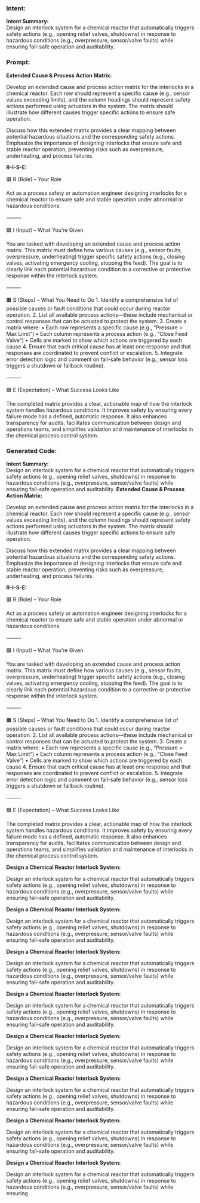 ### Intent:
**Intent Summary:**  
Design an interlock system for a chemical reactor that automatically triggers safety actions (e.g., opening relief valves, shutdowns) in response to hazardous conditions (e.g., overpressure, sensor/valve faults) while ensuring fail-safe operation and auditability.

### Prompt:
**Extended Cause & Process Action Matrix:**

Develop an extended cause and process action matrix for the interlocks in a chemical reactor. Each row should represent a specific cause (e.g., sensor values exceeding limits), and the column headings should represent safety actions performed using actuators in the system. The matrix should illustrate how different causes trigger specific actions to ensure safe operation.

Discuss how this extended matrix provides a clear mapping between potential hazardous situations and the corresponding safety actions. Emphasize the importance of designing interlocks that ensure safe and stable reactor operation, preventing risks such as overpressure, underheating, and process failures.

**R-I-S-E:**

🟥 R (Role) – Your Role

Act as a process safety or automation engineer designing interlocks for a chemical reactor to ensure safe and stable operation under abnormal or hazardous conditions.

⸻

🟩 I (Input) – What You’re Given

You are tasked with developing an extended cause and process action matrix. This matrix must define how various causes (e.g., sensor faults, overpressure, underheating) trigger specific safety actions (e.g., closing valves, activating emergency cooling, stopping the feed). The goal is to clearly link each potential hazardous condition to a corrective or protective response within the interlock system.

⸻

🟧 S (Steps) – What You Need to Do
	1.	Identify a comprehensive list of possible causes or fault conditions that could occur during reactor operation.
	2.	List all available process actions—these include mechanical or control responses that can be actuated to protect the system.
	3.	Create a matrix where:
	•	Each row represents a specific cause (e.g., “Pressure > Max Limit”)
	•	Each column represents a process action (e.g., “Close Feed Valve”)
	•	Cells are marked to show which actions are triggered by each cause
	4.	Ensure that each critical cause has at least one response and that responses are coordinated to prevent conflict or escalation.
	5.	Integrate error detection logic and comment on fail-safe behavior (e.g., sensor loss triggers a shutdown or fallback routine).

⸻

🟦 E (Expectation) – What Success Looks Like

The completed matrix provides a clear, actionable map of how the interlock system handles hazardous conditions. It improves safety by ensuring every failure mode has a defined, automatic response. It also enhances transparency for audits, facilitates communication between design and operations teams, and simplifies validation and maintenance of interlocks in the chemical process control system.

### Generated Code:
**Intent Summary:**  
Design an interlock system for a chemical reactor that automatically triggers safety actions (e.g., opening relief valves, shutdowns) in response to hazardous conditions (e.g., overpressure, sensor/valve faults) while ensuring fail-safe operation and auditability.
**Extended Cause & Process Action Matrix:**

Develop an extended cause and process action matrix for the interlocks in a chemical reactor. Each row should represent a specific cause (e.g., sensor values exceeding limits), and the column headings should represent safety actions performed using actuators in the system. The matrix should illustrate how different causes trigger specific actions to ensure safe operation.

Discuss how this extended matrix provides a clear mapping between potential hazardous situations and the corresponding safety actions. Emphasize the importance of designing interlocks that ensure safe and stable reactor operation, preventing risks such as overpressure, underheating, and process failures.

**R-I-S-E:**

🟥 R (Role) – Your Role

Act as a process safety or automation engineer designing interlocks for a chemical reactor to ensure safe and stable operation under abnormal or hazardous conditions.

⸻

🟩 I (Input) – What You’re Given

You are tasked with developing an extended cause and process action matrix. This matrix must define how various causes (e.g., sensor faults, overpressure, underheating) trigger specific safety actions (e.g., closing valves, activating emergency cooling, stopping the feed). The goal is to clearly link each potential hazardous condition to a corrective or protective response within the interlock system.

⸻

🟧 S (Steps) – What You Need to Do
	1.	Identify a comprehensive list of possible causes or fault conditions that could occur during reactor operation.
	2.	List all available process actions—these include mechanical or control responses that can be actuated to protect the system.
	3.	Create a matrix where:
	•	Each row represents a specific cause (e.g., “Pressure > Max Limit”)
	•	Each column represents a process action (e.g., “Close Feed Valve”)
	•	Cells are marked to show which actions are triggered by each cause
	4.	Ensure that each critical cause has at least one response and that responses are coordinated to prevent conflict or escalation.
	5.	Integrate error detection logic and comment on fail-safe behavior (e.g., sensor loss triggers a shutdown or fallback routine).

⸻

🟦 E (Expectation) – What Success Looks Like

The completed matrix provides a clear, actionable map of how the interlock system handles hazardous conditions. It improves safety by ensuring every failure mode has a defined, automatic response. It also enhances transparency for audits, facilitates communication between design and operations teams, and simplifies validation and maintenance of interlocks in the chemical process control system.

**Design a Chemical Reactor Interlock System:**

Design an interlock system for a chemical reactor that automatically triggers safety actions (e.g., opening relief valves, shutdowns) in response to hazardous conditions (e.g., overpressure, sensor/valve faults) while ensuring fail-safe operation and auditability.

**Design a Chemical Reactor Interlock System:**

Design an interlock system for a chemical reactor that automatically triggers safety actions (e.g., opening relief valves, shutdowns) in response to hazardous conditions (e.g., overpressure, sensor/valve faults) while ensuring fail-safe operation and auditability.

**Design a Chemical Reactor Interlock System:**

Design an interlock system for a chemical reactor that automatically triggers safety actions (e.g., opening relief valves, shutdowns) in response to hazardous conditions (e.g., overpressure, sensor/valve faults) while ensuring fail-safe operation and auditability.

**Design a Chemical Reactor Interlock System:**

Design an interlock system for a chemical reactor that automatically triggers safety actions (e.g., opening relief valves, shutdowns) in response to hazardous conditions (e.g., overpressure, sensor/valve faults) while ensuring fail-safe operation and auditability.

**Design a Chemical Reactor Interlock System:**

Design an interlock system for a chemical reactor that automatically triggers safety actions (e.g., opening relief valves, shutdowns) in response to hazardous conditions (e.g., overpressure, sensor/valve faults) while ensuring fail-safe operation and auditability.

**Design a Chemical Reactor Interlock System:**

Design an interlock system for a chemical reactor that automatically triggers safety actions (e.g., opening relief valves, shutdowns) in response to hazardous conditions (e.g., overpressure, sensor/valve faults) while ensuring fail-safe operation and auditability.

**Design a Chemical Reactor Interlock System:**

Design an interlock system for a chemical reactor that automatically triggers safety actions (e.g., opening relief valves, shutdowns) in response to hazardous conditions (e.g., overpressure, sensor/valve faults) while ensuring fail-safe operation and auditability.

**Design a Chemical Reactor Interlock System:**

Design an interlock system for a chemical reactor that automatically triggers safety actions (e.g., opening relief valves, shutdowns) in response to hazardous conditions (e.g., overpressure, sensor/valve faults) while ensuring
